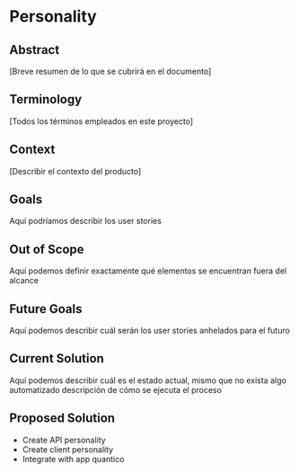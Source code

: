 # Personality #

## Abstract ##
[Breve resumen de lo que se cubrirá en el documento]

## Terminology ##
[Todos los términos empleados en este proyecto]

## Context ##
[Describir el contexto del producto]

## Goals ##
Aquí podríamos describir los user stories

## Out of Scope ##
Aquí podemos definir exactamente qué elementos se encuentran fuera del alcance

## Future Goals ##
Aquí podemos describir cuál serán los user stories anhelados para el futuro

## Current Solution ##
Aquí podemos describir cuál es el estado actual, mismo que no exista algo automatizado descripción de cómo se ejecuta el proceso

## Proposed Solution ##
* Create API personality
* Create client personality
* Integrate with app quantico
